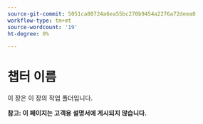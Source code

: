 ```yaml
---
source-git-commit: 5051ca80724a6ea55bc270b9454a2276a72deea0
workflow-type: tm+mt
source-wordcount: '19'
ht-degree: 0%

---
```

# 챕터 이름

이 장은 이 장의 작업 폴더입니다.

**참고: 이 페이지는 고객용 설명서에 게시되지 않습니다.**
